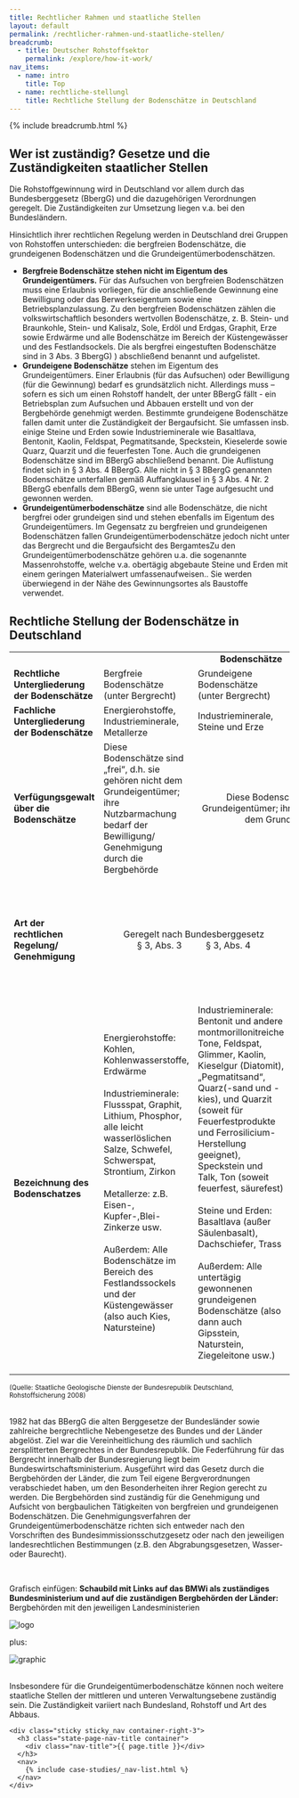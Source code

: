 ```yaml
---
title: Rechtlicher Rahmen und staatliche Stellen
layout: default
permalink: /rechtlicher-rahmen-und-staatliche-stellen/
breadcrumb:
  - title: Deutscher Rohstoffsektor
    permalink: /explore/how-it-work/
nav_items:
  - name: intro
    title: Top
  - name: rechtliche-stellungl
    title: Rechtliche Stellung der Bodenschätze in Deutschland
---
```


<main class="container-page-wrapper layout-state-pages">
<section class="container" style="position: relative;">
  <div class="container-left-12">
    {% include breadcrumb.html %}
    <h1 id="title">Wer ist zuständig? Gesetze und die Zuständigkeiten staatlicher Stellen</h1>
  </div>
</section>
  <section class="container" style="position: relative;">
    <div class="container-left-9">
      <section id="intro" style="position: relative;">
        <p>
          Die Rohstoffgewinnung  wird in Deutschland vor allem durch das Bundesberggesetz (BbergG) und die dazugehörigen Verordnungen geregelt. Die Zuständigkeiten zur Umsetzung liegen v.a. bei den Bundesländern.
        </p>
        <p>
          Hinsichtlich ihrer rechtlichen Regelung werden in Deutschland drei Gruppen von Rohstoffen  unterschieden: die bergfreien Bodenschätze, die grundeigenen Bodenschätzen und die Grundeigentümerbodenschätzen.
        </p>
      </section>
      <section style="position: relative;">
        <ul>
          <li>
            <strong>Bergfreie Bodenschätze stehen nicht im Eigentum des Grundeigentümers.</strong> Für das Aufsuchen von bergfreien Bodenschätzen muss eine Erlaubnis vorliegen, für die anschließende Gewinnung eine Bewilligung oder das Berwerkseigentum sowie eine Betriebsplanzulassung. Zu den bergfreien Bodenschätzen zählen die volkswirtschaftlich besonders wertvollen Bodenschätze, z. B. Stein- und Braunkohle, Stein- und Kalisalz, Sole, Erdöl und Erdgas, Graphit, Erze sowie Erdwärme und alle Bodenschätze im Bereich der Küstengewässer und des Festlandsockels. Die als bergfrei eingestuften Bodenschätze sind in 3 Abs. 3 BbergG) ) abschließend benannt und aufgelistet.
          </li>
          <li>
            <strong>Grundeigene Bodenschätze</strong> stehen im Eigentum des Grundeigentümers. Einer Erlaubnis (für das Aufsuchen) oder Bewilligung (für die Gewinnung) bedarf es grundsätzlich nicht. Allerdings muss – sofern es sich um einen Rohstoff handelt, der unter BBergG fällt - ein Betriebsplan zum Aufsuchen und Abbauen erstellt und von der Bergbehörde genehmigt werden. Bestimmte grundeigene Bodenschätze fallen damit unter die Zuständigkeit der Bergaufsicht. Sie umfassen insb. einige Steine und Erden sowie Industrieminerale wie Basaltlava, Bentonit, Kaolin, Feldspat, Pegmatitsande, Speckstein, Kieselerde sowie Quarz, Quarzit und die feuerfesten Tone. Auch die grundeigenen Bodenschätze sind im BBergG abschließend benannt. Die Auflistung findet sich in § 3 Abs. 4 BBergG. Alle nicht in § 3 BBergG genannten Bodenschätze unterfallen gemäß Auffangklausel in § 3 Abs. 4 Nr. 2 BBergG ebenfalls dem BBergG, wenn sie unter Tage aufgesucht und gewonnen werden.
          </li>
          <li>
            <strong>Grundeigentümerbodenschätze</strong> sind alle Bodenschätze, die nicht bergfrei oder grundeigen sind und stehen ebenfalls im Eigentum des Grundeigentümers. Im Gegensatz zu bergfreien und grundeigenen Bodenschätzen fallen Grundeigentümerbodenschätze jedoch nicht unter das Bergrecht und die Bergaufsicht des BergamtesZu den Grundeigentümerbodenschätze gehören u.a. die sogenannte Massenrohstoffe, welche v.a. obertägig abgebaute Steine und Erden mit  einem geringen Materialwert umfassenaufweisen.. Sie werden überwiegend in der Nähe des Gewinnungsortes als Baustoffe verwendet.
          </li>
         </ul>
      </section>
      <section id="rechtliche-stellungl" style="position: relative;">
        <h2>Rechtliche Stellung der Bodenschätze in Deutschland</h2>
        <table>
          <tbody>
            <tr>
              <td></td>
              <td colspan="3" align="center"><strong>Bodenschätze</strong></td>
            </tr>
            <tr>
              <td><strong>Rechtliche Untergliederung der Bodenschätze</strong></td>
              <td>
                Bergfreie Bodenschätze
                (unter Bergrecht)
              </td>
              <td>
                Grundeigene Bodenschätze
                (unter Bergrecht)
              </td>
              <td>
                Grundeigentümer-Bodenschätze
                (nicht unter Bergrecht)
              </td>
            </tr>
            <tr>
              <td><strong>Fachliche Untergliederung der Bodenschätze</strong></td>
              <td>
                Energierohstoffe, Industrieminerale, Metallerze
              </td>
              <td>
                Industrieminerale, Steine und Erze
              </td>
              <td>
                Steine und Erden
              </td>
            </tr>
            <tr>
              <td><strong>Verfügungsgewalt über die Bodenschätze</strong></td>
              <td>
                Diese Bodenschätze sind „frei“, d.h. sie gehören nicht dem Grundeigentümer; ihre Nutzbarmachung bedarf der Bewilligung/ Genehmigung durch die Bergbehörde
              </td>
              <td colspan="2" align="center">
                Diese Bodenschätze gehören dem Grundeigentümer;
                ihre Nutzbarmachung steht dem Grundeigentümer zu
              </td>
            </tr>
            <tr>
              <td><strong>Art der rechtlichen Regelung/ Genehmigung</strong></td>
              <td colspan="2" align="center">
                Geregelt nach Bundesberggesetz<br />
                § 3, Abs. 3
                &nbsp;&nbsp;&nbsp;&nbsp;&nbsp;&nbsp;&nbsp;&nbsp;
                <span>§ 3, Abs. 4</span>
              </td>
              <td>
                Geregelt nach anderen Rechtsgebieten, z.B. Baurecht (Abgrabungsgesetz), Wasserhaushaltsgesetz bzw. Landeswassergesetz, Bundes-Immissionsschutzgesetz, bundes- bzw. Landes-Naturschutzgesetz
              </td>
            </tr>
            <tr>
              <td><strong>Bezeichnung des Bodenschatzes</strong></td>
              <td>
                Energierohstoffe: Kohlen, Kohlenwasserstoffe, Erdwärme
                <br /><br />
                Industrieminerale: Flussspat, Graphit, Lithium, Phosphor, alle leicht wasserlöslichen Salze, Schwefel, Schwerspat, Strontium, Zirkon
                <br /><br />
                Metallerze: z.B. Eisen-, Kupfer-,Blei- Zinkerze usw.
                <br /><br />
                Außerdem: Alle Bodenschätze im Bereich des Festlandssockels und der Küstengewässer (also auch Kies, Natursteine)
                <br /><br />
              </td>
              <td>
                Industrieminerale: Bentonit und andere montmorillonitreiche Tone, Feldspat, Glimmer, Kaolin, Kieselgur (Diatomit), „Pegmatitsand“, Quarz(-sand und -kies), und Quarzit (soweit für Feuerfestprodukte und Ferrosilicium-Herstellung geeignet), Speckstein und Talk, Ton (soweit feuerfest, säurefest)
                <br /><br />
                Steine und Erden: Basaltlava (außer Säulenbasalt), Dachschiefer, Trass
                <br /><br />
                Außerdem: Alle untertägig gewonnenen grundeigenen Bodenschätze (also dann auch Gipsstein, Naturstein, Ziegeleitone usw.)
                <br /><br />
              </td>
              <td>
                Steine und Erden (im Tagebau): Anhydrit, Gipsstein, Kalkstein sowie Säulenbasalt und andere Natursteine, Kies und Sand, Quarz und Quarzit (soweit nicht für die Herstellung von Feuerfestprodukten und Ferrosilicium-geeignet), und andere in dieser Tabelle nicht genannte Rohstoffe
                <br /><br />
                Außerdem: Torf
              </td>
            </tr>
          </tbody>
        </table>
        <small>(Quelle: Staatliche Geologische Dienste der Bundesrepublik Deutschland, Rohstoffsicherung 2008)</small>
        <br /><br />
        <p>
          1982 hat das BBergG die alten Berggesetze der Bundesländer sowie zahlreiche bergrechtliche Nebengesetze des Bundes und der Länder abgelöst. Ziel war die Vereinheitlichung des räumlich und sachlich zersplitterten Bergrechtes in der Bundesrepublik. Die Federführung für das Bergrecht innerhalb der Bundesregierung liegt beim Bundeswirtschaftsministerium. Ausgeführt  wird das Gesetz durch  die Bergbehörden der Länder, die zum Teil eigene Bergverordnungen verabschiedet haben, um den Besonderheiten ihrer Region gerecht zu werden. Die Bergbehörden sind zuständig für die Genehmigung und Aufsicht von bergbaulichen Tätigkeiten von bergfreien und grundeigenen Bodenschätzen. Die Genehmigungsverfahren der Grundeigentümerbodenschätze richten sich entweder nach den Vorschriften des Bundesimmissionsschutzgesetz oder nach den jeweiligen landesrechtlichen Bestimmungen (z.B. den Abgrabungsgesetzen, Wasser- oder Baurecht).
        </p>
        <br />
        <p>
          Grafisch einfügen: <strong>Schaubild mit Links auf das BMWi als zuständiges Bundesministerium und auf die zuständigen Bergbehörden der Länder:</strong> Bergbehörden mit den jeweiligen Landesministerien
        </p>
        <img src="{{ site.baseurl_root }}/img/bundesministerium.png" alt="logo">
        <br />
        <p>
          plus:
        </p>
        <img src="{{ site.baseurl_root }}/img/graphic-2a.png" alt="graphic">
        <br /><br />
        <p>
          Insbesondere für die Grundeigentümerbodenschätze können noch weitere staatliche Stellen der mittleren und unteren Verwaltungsebene zuständig sein. Die Zuständigkeit variiert nach Bundesland, Rohstoff und Art des Abbaus.
        </p>
      </section>
    </div>

    <div class="sticky sticky_nav container-right-3">
      <h3 class="state-page-nav-title container">
        <div class="nav-title">{{ page.title }}</div>
      </h3>
      <nav>
        {% include case-studies/_nav-list.html %}
      </nav>
    </div>
  </section>
</main>

<script type="text/javascript" src="{{ site.baseurl_root }}/js/lib/static.min.js" charset="utf-8"></script>
